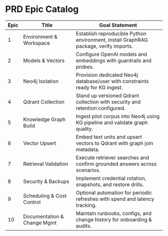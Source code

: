 # PRD Epic Catalog

| Epic | Title                       | Goal Statement                                                                 |
|------|-----------------------------|--------------------------------------------------------------------------------|
| 1    | Environment & Workspace     | Establish reproducible Python environment, install GraphRAG package, verify imports. |
| 2    | Models & Vectors            | Configure OpenAI models and embeddings with guardrails and probes.             |
| 3    | Neo4j Isolation             | Provision dedicated Neo4j database/user with constraints ready for KG ingest. |
| 4    | Qdrant Collection           | Stand up versioned Qdrant collection with security and retention configured.  |
| 5    | Knowledge Graph Build       | Ingest pilot corpus into Neo4j using KG pipeline and validate graph quality.  |
| 6    | Vector Upsert               | Embed text units and upsert vectors to Qdrant with graph join metadata.       |
| 7    | Retrieval Validation        | Execute retriever searches and confirm grounded answers across scenarios.     |
| 8    | Security & Backups          | Implement credential rotation, snapshots, and restore drills.                 |
| 9    | Scheduling & Cost Control   | Optional automation for periodic refreshes with spend and latency tracking.   |
| 10   | Documentation & Change Mgmt | Maintain runbooks, configs, and change history for onboarding & audits.       |
